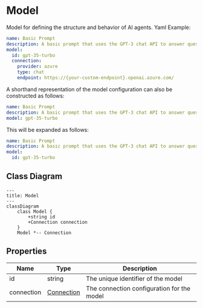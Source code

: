 # Model

Model for defining the structure and behavior of AI agents.
Yaml Example:
```yaml
name: Basic Prompt
description: A basic prompt that uses the GPT-3 chat API to answer questions
model:
  id: gpt-35-turbo
  connection:
    provider: azure
    type: chat
    endpoint: https://{your-custom-endpoint}.openai.azure.com/
```

A shorthand representation of the model configuration can also be constructed as
follows:
```yaml
name: Basic Prompt
description: A basic prompt that uses the GPT-3 chat API to answer questions
model: gpt-35-turbo
```
This will be expanded as follows:
```yaml
name: Basic Prompt
description: A basic prompt that uses the GPT-3 chat API to answer questions
model:
  id: gpt-35-turbo
```

## Class Diagram

```mermaid
---
title: Model
---
classDiagram
    class Model {
        +string id
        +Connection connection
    }
    Model *-- Connection
```





## Properties

| Name | Type | Description |
| ---- | ---- | ----------- |
| id | string | The unique identifier of the model  |
| connection | [Connection](Connection.md) | The connection configuration for the model  |


